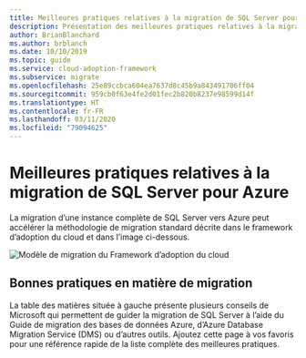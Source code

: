 ```yaml
---
title: Meilleures pratiques relatives à la migration de SQL Server pour Azure
description: Présentation des meilleures pratiques relatives à la migration de SQL Server pour Azure
author: BrianBlanchard
ms.author: brblanch
ms.date: 10/10/2019
ms.topic: guide
ms.service: cloud-adoption-framework
ms.subservice: migrate
ms.openlocfilehash: 25e89ccbca604ea7637d8c45b9a843491706ff04
ms.sourcegitcommit: 959cb0f63e4fe2d01fec2b820b8237e98599d14f
ms.translationtype: HT
ms.contentlocale: fr-FR
ms.lasthandoff: 03/11/2020
ms.locfileid: "79094625"
---
```

# <a name="sql-server-migration-best-practices-for-azure"></a>Meilleures pratiques relatives à la migration de SQL Server pour Azure

La migration d’une instance complète de SQL Server vers Azure peut accélérer la méthodologie de migration standard décrite dans le framework d’adoption du cloud et dans l’image ci-dessous.

![Modèle de migration du Framework d’adoption du cloud](../../_images/migrate/methodology.png)

## <a name="migration-best-practices"></a>Bonnes pratiques en matière de migration

La table des matières située à gauche présente plusieurs conseils de Microsoft qui permettent de guider la migration de SQL Server à l’aide du Guide de migration des bases de données Azure, d’Azure Database Migration Service (DMS) ou d’autres outils. Ajoutez cette page à vos favoris pour une référence rapide de la liste complète des meilleures pratiques.
